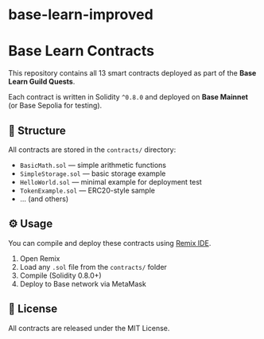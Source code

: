 # base-learn-improved

# Base Learn Contracts

This repository contains all 13 smart contracts deployed as part of the **Base Learn Guild Quests**.

Each contract is written in Solidity `^0.8.0` and deployed on **Base Mainnet** (or Base Sepolia for testing).

## 📁 Structure
All contracts are stored in the `contracts/` directory:
- `BasicMath.sol` — simple arithmetic functions
- `SimpleStorage.sol` — basic storage example
- `HelloWorld.sol` — minimal example for deployment test
- `TokenExample.sol` — ERC20-style sample
- ... (and others)

## ⚙️ Usage
You can compile and deploy these contracts using [Remix IDE](https://remix.ethereum.org/).

1. Open Remix
2. Load any `.sol` file from the `contracts/` folder
3. Compile (Solidity 0.8.0+)
4. Deploy to Base network via MetaMask

## 🧾 License
All contracts are released under the MIT License.
